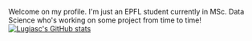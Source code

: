 Welcome on my profile. I'm just an EPFL student currently in MSc. Data Science who's working on some project from time to time!
[![Lugiasc's GitHub stats](https://github-readme-stats.vercel.app/api?username=Lugiasc)](https://github.com/anuraghazra/github-readme-stats)

<!--
**Lugiasc/Lugiasc** is a ✨ _special_ ✨ repository because its `README.md` (this file) appears on your GitHub profile.

Here are some ideas to get you started:

- 🔭 I’m currently working on ...
- 🌱 I’m currently learning ...
- 👯 I’m looking to collaborate on ...
- 🤔 I’m looking for help with ...
- 💬 Ask me about ...
- 📫 How to reach me: ...
- 😄 Pronouns: ...
- ⚡ Fun fact: ...
-->

